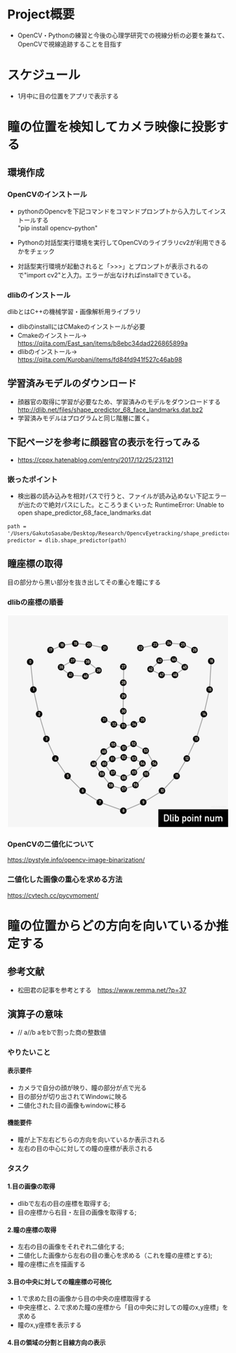 # Project概要
- OpenCV・Pythonの練習と今後の心理学研究での視線分析の必要を兼ねて、OpenCVで視線追跡することを目指す

# スケジュール
- 1月中に目の位置をアプリで表示する


# 瞳の位置を検知してカメラ映像に投影する
## 環境作成
### OpenCVのインストール
- pythonのOpencvを下記コマンドをコマンドプロンプトから入力してインストールする<br>"pip install opencv–python"
- Pythonの対話型実行環境を実行してOpenCVのライブラリcv2が利用できるかをチェック

- 対話型実行環境が起動されると「>>>」とプロンプトが表示されるので"import cv2"と入力。エラーが出なければinstallできている。
### dlibのインストール
dlibとはC++の機械学習・画像解析用ライブラリ
- dlibのinstallにはCMakeのインストールが必要
- Cmakeのインストール→ https://qiita.com/East_san/items/b8ebc34dad226865899a
- dlibのインストール→ https://qiita.com/Kurobani/items/fd84fd941f527c46ab98

## 学習済みモデルのダウンロード
 - 顔器官の取得に学習が必要なため、学習済みのモデルをダウンロードする
 　http://dlib.net/files/shape_predictor_68_face_landmarks.dat.bz2
 - 学習済みモデルはプログラムと同じ階層に置く。

 ## 下記ページを参考に顔器官の表示を行ってみる
 - https://cppx.hatenablog.com/entry/2017/12/25/231121
 ### 嵌ったポイント
 - 検出器の読み込みを相対パスで行うと、ファイルが読み込めない下記エラーが出たので絶対パスにした。ところうまくいった
  RuntimeError: Unable to open shape_predictor_68_face_landmarks.dat
 
 ```
path = '/Users/GakutoSasabe/Desktop/Research/OpencvEyetracking/shape_predictor_68_face_landmarks.dat'
predictor = dlib.shape_predictor(path)
```
## 瞳座標の取得
目の部分から黒い部分を抜き出してその重心を瞳にする
### dlibの座標の順番
![](2022-01-17-23-05-51.png)

### OpenCVの二値化について
https://pystyle.info/opencv-image-binarization/

### 二値化した画像の重心を求める方法
https://cvtech.cc/pycvmoment/

# 瞳の位置からどの方向を向いているか推定する
## 参考文献
- 松田君の記事を参考とする　https://www.remma.net/?p=37

## 演算子の意味
-  //	 a//b	 aをbで割った商の整数値

### やりたいこと
#### 表示要件
 - カメラで自分の顔が映り、瞳の部分が点で光る
 - 目の部分が切り出されてWindowに映る
 - 二値化された目の画像もwindowに移る
#### 機能要件
 - 瞳が上下左右どちらの方向を向いているか表示される
 - 左右の目の中心に対しての瞳の座標が表示される

### タスク
#### 1.目の画像の取得
 - dlibで左右の目の座標を取得する;
 - 目の座標から右目・左目の画像を取得する;

#### 2.瞳の座標の取得
 - 左右の目の画像をそれぞれ二値化する;
 - 二値化した画像から左右の目の重心を求める（これを瞳の座標とする);
 - 瞳の座標に点を描画する
#### 3.目の中央に対しての瞳座標の可視化
 - 1.で求めた目の画像から目の中央の座標取得する
 - 中央座標と、2.で求めた瞳の座標から「目の中央に対しての瞳のx,y座標」を求める
 - 瞳のx,y座標を表示する
#### 4.目の領域の分割と目線方向の表示
